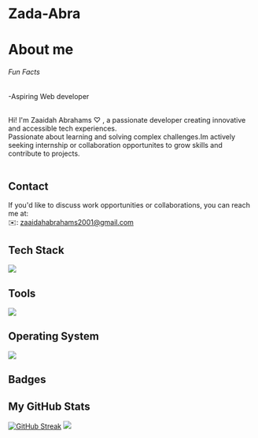 # Zada-Abra

# About me
###### Fun Facts
-Aspiring Web developer

<br/>
Hi! I'm Zaaidah Abrahams ♡ , a passionate developer creating innovative and accessible tech experiences. <br/>
Passionate about learning and solving complex challenges.Im actively seeking internship or collaboration opportunites to grow skills and contribute to projects.
<br/><br/>

## Contact  
If you'd like to discuss work opportunities or collaborations, you can reach me at:  
✉️: zaaidahabrahams2001@gmail.com

## Tech Stack
<p align="left">
  <a href="https://skillicons.dev">
    <img src="https://skillicons.dev/icons?i=html,css,javascript,php,mysql" />
  </a>
</p>

## Tools
<p align="left">
  <a href="https://skillicons.dev">
    <img src="https://skillicons.dev/icons?i=figma,wordpress,vscode,github" />
  </a>  
</p>


## Operating System
<p align="left">
  <a href="https://skillicons.dev">
    <img src="https://skillicons.dev/icons?i=windows" />
  </a>
</p>

## Badges



## My GitHub Stats
<a href="https://git.io/streak-stats"><img src="https://github-readme-streak-stats.herokuapp.com?user=ZaaidahAbra" alt="GitHub Streak" /></a>
<a href="http://www.github.com/j-archives"><img src="https://github-readme-stats.vercel.app/api?username=ZaaidahAbra&theme=graywhite&show_icons=true&hide_border=false&count_private=true/"></a>
